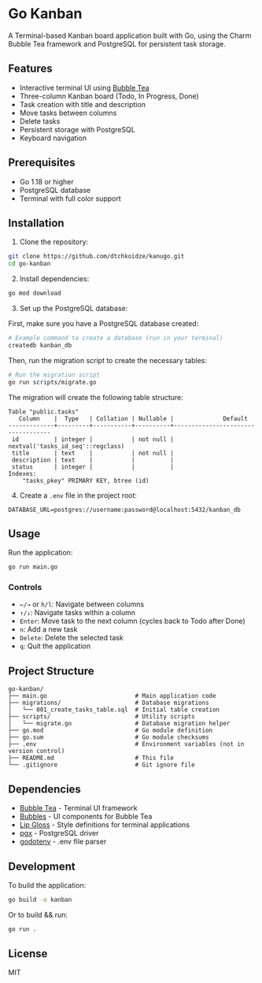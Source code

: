 # Go Kanban

A Terminal-based Kanban board application built with Go, using the Charm Bubble Tea framework and PostgreSQL for persistent task storage.

## Features

- Interactive terminal UI using [Bubble Tea](https://github.com/charmbracelet/bubbletea)
- Three-column Kanban board (Todo, In Progress, Done)
- Task creation with title and description
- Move tasks between columns
- Delete tasks
- Persistent storage with PostgreSQL
- Keyboard navigation

## Prerequisites

- Go 1.18 or higher
- PostgreSQL database
- Terminal with full color support

## Installation

1. Clone the repository:

```bash
git clone https://github.com/dtchkoidze/kanugo.git
cd go-kanban
```

2. Install dependencies:

```bash
go mod download
```

3. Set up the PostgreSQL database:

First, make sure you have a PostgreSQL database created:

```bash
# Example command to create a database (run in your terminal)
createdb kanban_db
```

Then, run the migration script to create the necessary tables:

```bash
# Run the migration script
go run scripts/migrate.go
```

The migration will create the following table structure:

```
Table "public.tasks"
   Column    |  Type   | Collation | Nullable |              Default              
-------------+---------+-----------+----------+-----------------------------------
 id          | integer |           | not null | nextval('tasks_id_seq'::regclass)
 title       | text    |           | not null | 
 description | text    |           |          | 
 status      | integer |           |          | 
Indexes:
    "tasks_pkey" PRIMARY KEY, btree (id)
```

4. Create a `.env` file in the project root:

```
DATABASE_URL=postgres://username:password@localhost:5432/kanban_db
```

## Usage

Run the application:

```bash
go run main.go
```

### Controls

- `←/→` or `h/l`: Navigate between columns
- `↑/↓`: Navigate tasks within a column
- `Enter`: Move task to the next column (cycles back to Todo after Done)
- `n`: Add a new task
- `Delete`: Delete the selected task
- `q`: Quit the application

## Project Structure

```
go-kanban/
├── main.go                         # Main application code
├── migrations/                     # Database migrations
│   └── 001_create_tasks_table.sql  # Initial table creation
├── scripts/                        # Utility scripts
│   └── migrate.go                  # Database migration helper
├── go.mod                          # Go module definition
├── go.sum                          # Go module checksums
├── .env                            # Environment variables (not in version control)
├── README.md                       # This file
└── .gitignore                      # Git ignore file
```

## Dependencies

- [Bubble Tea](https://github.com/charmbracelet/bubbletea) - Terminal UI framework
- [Bubbles](https://github.com/charmbracelet/bubbles) - UI components for Bubble Tea
- [Lip Gloss](https://github.com/charmbracelet/lipgloss) - Style definitions for terminal applications
- [pgx](https://github.com/jackc/pgx) - PostgreSQL driver
- [godotenv](https://github.com/joho/godotenv) - .env file parser

## Development

To build the application:

```bash
go build -o kanban
```

Or to build && run:
```bash
go run .
```

## License

MIT
